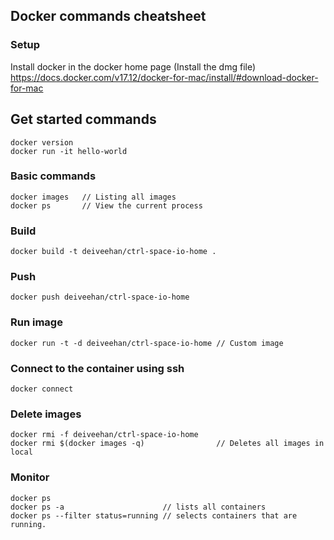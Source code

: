 ## Docker commands cheatsheet

### Setup
Install docker in the docker home page (Install the dmg file)
https://docs.docker.com/v17.12/docker-for-mac/install/#download-docker-for-mac

## Get started commands
```
docker version
docker run -it hello-world

```


### Basic commands
``` shell script
docker images   // Listing all images
docker ps       // View the current process
```

### Build
``` shell script
docker build -t deiveehan/ctrl-space-io-home .
```

### Push
``` shell script
docker push deiveehan/ctrl-space-io-home
```

### Run image
``` shell script
docker run -t -d deiveehan/ctrl-space-io-home // Custom image
```

### Connect to the container using ssh
``` shell script
docker connect
```

### Delete images
``` shell script
docker rmi -f deiveehan/ctrl-space-io-home
docker rmi $(docker images -q)                // Deletes all images in local
```


### Monitor
``` shell script
docker ps
docker ps -a                      // lists all containers
docker ps --filter status=running // selects containers that are running.
```
